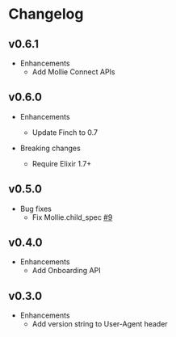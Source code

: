 # Changelog

## v0.6.1

  * Enhancements
    * Add Mollie Connect APIs

## v0.6.0

  * Enhancements
    * Update Finch to 0.7

  * Breaking changes
    * Require Elixir 1.7+

## v0.5.0

  * Bug fixes
    * Fix Mollie.child_spec [#9](https://github.com/jarroput/mollie/pull/9)

## v0.4.0

  * Enhancements
    * Add Onboarding API

## v0.3.0

  * Enhancements
    * Add version string to User-Agent header

